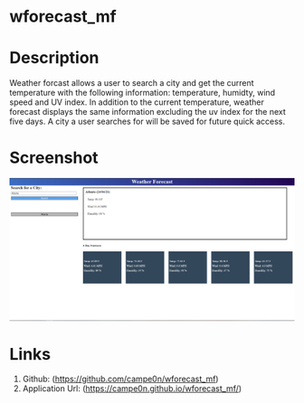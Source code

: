# wforecast_mf

# Description
Weather forcast allows a user to search a city and get the current temperature with the following information: temperature, humidty, wind speed and UV index. In addition to the current temperature, weather forecast displays the same information excluding the uv index for the next five days. A city a user searches for will be saved for future quick access.

# Screenshot
![screenshot](https://github.com/campe0n/wforecast_mf/blob/main/assets/images/Capture.PNG)

# Links
1. Github: (https://github.com/campe0n/wforecast_mf)
2. Application Url: (https://campe0n.github.io/wforecast_mf/)